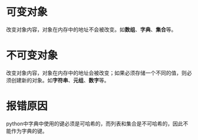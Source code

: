 # 可变对象
改变对象内容，对象在内存中的地址不会被改变。如**数组**、**字典**、**集合**等。

# 不可变对象
改变对象内容，对象在内存中的地址会被改变；如果必须存储一个不同的值，则必须创建新的对象。如**字符串**、**元组**、**数字**等。

# 报错原因
python中字典中使用的键必须是可哈希的，而列表和集合是不可哈希的，因此不能作为字典的键。
